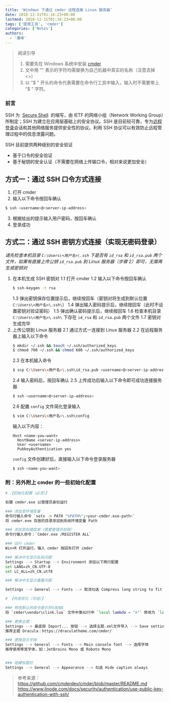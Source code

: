 ```yaml
---
title: 'Windows 下通过 cmder 远程连接 Linux 服务器'
date: 2018-12-31T01:16:23+08:00
lastmod: 2018-12-31T01:16:23+08:00
tags: ['提效工具', 'cmder']
categories: ['Notes']
authors:
  - '潘峰'
---
```


> 阅读引导
>
> 1. 需要先在 Windows 系统中安装 [cmder](http://cmder.net/)
> 2. 文中用 "<xxx>" 表示的字符均需替换为自己机器中真实的名称（注意去掉 <>）
> 3. 以 "\$ " 开头的命令代表需要在命令行工具中输入，输入时不需要带上 "\$ " 字符。

### 前言

SSH 为  [Secure Shell](https://baike.baidu.com/item/Secure%20Shell)  的缩写，由 IETF 的网络小组（Network Working Group）所制定；SSH 为建立在应用层基础上的安全协议。SSH 是目前较可靠，专为[远程登录](https://baike.baidu.com/item/%E8%BF%9C%E7%A8%8B%E7%99%BB%E5%BD%95/1071998)会话和其他网络服务提供安全性的协议。利用 SSH 协议可以有效防止远程管理过程中的信息泄露问题。

SSH 目前提供两种级别的安全验证

- 基于口令的安全验证
- 基于秘钥的安全认证（不需要在网络上传输口令，相对来说更加安全）

## 方式一：通过 SSH 口令方式连接

1. 打开 cmder
2. 输入以下命令按回车确认

```bash
$ ssh <username>@<server-ip-address>
```

3. 根据给出的提示输入用户密码，按回车确认
4. 登录成功

## 方式二：通过 SSH 密钥方式连接（实现无密码登录）

_请先检查本机目录 `C:\Users\<用户名>\.ssh` 下是否有 `id_rsa` 和 `id_rsa.pub` 两个文件，如果有直接上传公钥 `id_rsa.pub` 到 Linux 服务器（步骤 2）即可，无需再生成密钥对_

1. 在本机生成 SSH 密钥对
   1.1 打开 cmder
   1.2 输入以下命令按回车确认
   ```bash
   $ ssh-keygen -t rsa
   ```
   1.3 弹出密钥保存位置提示后，继续按回车（密钥对将生成到默认位置 `C:\Users\<用户名>\.ssh\`）
   1.4 弹出输入密码提示后，继续按回车（此时不设置密钥对验证密码）
   1.5 弹出确认密码提示后，继续按回车
   1.6 检查本机目录 `C:\Users\<用户名>\.ssh\` 下存在 `id_rsa` 和 `id_rsa.pub` 两个文件
   1.7 密钥对生成完毕
2. 上传公钥到 Linux 服务器
   2.1 通过方式一连接到 Linux 服务器
   2.2 在远程服务器上输入以下命令
   ```bash
   $ mkdir ~/.ssh && touch ~/.ssh/authorized_keys
   $ chmod 700 ~/.ssh && chmod 600 ~/.ssh/authorized_keys
   ```
   2.3 在本机输入命令
   ```bash
   $ scp C:\Users\<用户名>\.ssh\id_rsa.pub <username>@<server-ip-address>:~/.ssh/authorized_keys
   ```
   2.4 输入密码后，按回车确认
   2.5 上传成功后输入以下命令即可成功连接服务器
   ```bash
   $ ssh <username>@<server-ip-address>
   ```
   2.6 配置 `config` 文件简化登录输入
   ```bash
   $ vim C:\Users\<用户名>\.ssh\config
   ```
   输入以下内容：
   ```vim
   Host <name-you-want>
     HostName <server-ip-address>
     User <username>
     PubkeyAuthentication yes
   ```
   `config` 文件创建好后，直接输入以下命令登录服务器
   ```bash
   $ ssh <name-you-want>
   ```

### 附：另外附上 cmder 的一些初始化配置

```bash
# 【初始化配置（必须）】

右键 cmder.exe 以管理员身份运行

### 添加至环境变量
命令行输入命令 `setx -m PATH "%PATH%";<your-cmder.exe-path>`
将 cmder.exe 存放的目录添加到系统环境变量 Path

### 添加至右键菜单（需要管理员权限）
命令行输入命令：`Cmder.exe /REGISTER ALL`

### 运行 cmder
Win+R 打开运行，输入 cmder 按回车打开 cmder

### 解决中文显示乱码问题
Settings --> Startup --> Environment 添加以下两行配置
set LANG=zh_CN.UTF-8
set LC_ALL=zh_CN.utf8

### 解决中文显示重叠问题

Settings --> General --> Fonts --> 取消勾选 Compress long string to fit space

# 【外观优化（可选）】

### 修改默认的命令提示符λ改成$
将 `cmder\vendor\clink.lua` 文件中第42行中 `local lambda = "λ"` 修改为 `local lambda = "$"`

### 更换主题
Settings --> 最底部 Import... 按钮 --> 选择主题.xml文件导入 --> Save settings
推荐主题 Dracula：https://draculatheme.com/cmder/

### 更换显示字体
Settings --> General --> Fonts --> Main console font --> 选择字体
推荐使用等宽字体，如：JetBrains Mono 或 Roboto Mono


### 隐藏标题栏
Settings --> General --> Appearance --> 勾选 Hide caption always
```

> 参考来源：  
> https://github.com/cmderdev/cmder/blob/master/README.md  
> https://www.linode.com/docs/security/authentication/use-public-key-authentication-with-ssh/
